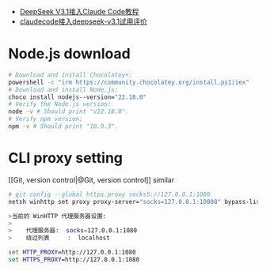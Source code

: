 
-  [DeepSeek V3.1接入Claude Code教程](https://zhuanlan.zhihu.com/p/1941910745546744995)
- [claudecode接入deepseek-v3.1试用评价](https://zhuanlan.zhihu.com/p/1942268647717438161)

# Node.js download

```bash
# Download and install Chocolatey+:
powershell -c "irm https://community.chocolatey.org/install.ps1|iex"
# Download and install Node.js:
choco install nodejs--version="22.18.0"
# Verify the Node.js version:
node -v # Should print "v22.18.0".
# Verify npm version:
npm -v # Should print "10.9.3".
```

# CLI proxy setting 

[[Git, version control|@Git, version control]] similar
```bash
# git config --global https.proxy socks5://127.0.0.1:1080
netsh winhttp set proxy proxy-server="socks=127.0.0.1:10808" bypass-list="localhost"

>当前的 WinHTTP 代理服务器设置:
>
>    代理服务器:  socks=127.0.0.1:1080
>    绕过列表     :  localhost
```

```cmd
set HTTP_PROXY=http://127.0.0.1:1080
set HTTPS_PROXY=http://127.0.0.1:1080
```
